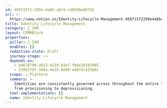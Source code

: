 ```yaml
---
id: 456f15f2-299e-4a8b-a8c9-cb0580a887d2
url: >-
  https://www.notion.so/Identity-Lifecycle-Management-456f15f2299e4a8ba8c9cb0580a887d2
title: Identity Lifecycle Management
category: 🔐 IAM
layout: CFMMBlock
properties:
  pillar: 🔐 IAM
  enables: []
  redaction-state: Draft
  journey-stage: ⭐️⭐️
  depends-on:
    - b4678790-ab53-4219-83e7-fbde18383d05
    - 37862f9f-3d8a-4e25-8e90-e487dc455b0c
  scope: ☁️ Platform
  summary: >-
    Identities are consistently governed across throughout the entire lifecycle
    from provisioning to deprovisioning.
  tool-implementations: []
  name: Identity Lifecycle Management
---
```


